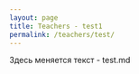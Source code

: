 ```yaml
---
layout: page
title: Teachers - test1
permalink: /teachers/test/
---
```

Здесь меняется текст - test.md
